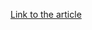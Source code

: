 [Link to the article](https://cybersecuritynews.com/youtube-creators-under-attack-via-brand-collaborators-requests/)
